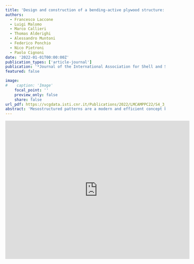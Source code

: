 ```yaml
---
title: 'Design and construction of a bending-active plywood structure: the Flexmaps Pavilion'
authors:
  - Francesco Laccone
  - Luigi Malomo
  - Marco Callieri
  - Thomas Alderighi
  - Alessandro Muntoni
  - Federico Ponchio
  - Nico Pietroni
  - Paolo Cignoni
date: '2022-01-01T00:00:00Z'
publication_types: ['article-journal']
publication: '*Journal of the International Association for Shell and Spatial Structures (J.IASS)*'
featured: false

image:
#    caption: 'Image'
    focal_point: ''
    preview_only: false
    share: false
url_pdf: https://vcgdata.isti.cnr.it/Publications/2022/LMCAMPPC22/S4_3_Jiass_21_38_16_Laccone.pdf
abstract: 'Mesostructured patterns are a modern and efficient concept based on designing the geometry of structural material at the meso-scale to achieve desired mechanical performances. In the context of bending-active structures, such a concept can be used to control the flexibility of the panels forming a surface without changing the constituting material. These panels undergo a formation process of deformation by bending, and application of internal restraints. This paper describes a new constructional system, FlexMaps, that has initiated the adoption of bending-active mesostructures at the architectural scale. Here, these modules are in the form of four-arms spirals made of CNC-milled plywood and are designed to reach the desired target shape once assembled. All phases from the conceptual design to the fabrication are seamlessly linked within an automated workflow. To illustrate the potential of the system, the paper discusses the results of a demonstrator project entitled FlexMaps Pavilion (3.90x3.96x3.25 meters) that has been exhibited at the IASS Symposium in 2019 and more recently at the 2021 17th International Architecture Exhibition, La Biennale di Venezia. The structural response is investigated through a detailed structural analysis, and the long-term behavior is assessed through a photogrammetric survey.     For more details on the prototype, please visit this  webpage      Our pavilion has been exhibited in the  Italian pavilion of the 2021 17th Biennale Architettura in Venice'
---
```

<iframe width="580" height="435" src="https://www.youtube.com/embed/OdrGo4Lk86s" frameborder="0" allow="accelerometer; autoplay; clipboard-write; encrypted-media; gyroscope; picture-in-picture" frameborder="0" allowfullscreen>

